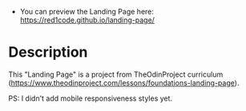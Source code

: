 - You can preview the Landing Page here: https://red1code.github.io/landing-page/

# Description

This "Landing Page" is a project from TheOdinProject curriculum (https://www.theodinproject.com/lessons/foundations-landing-page).

PS: I didn't add mobile responsiveness styles yet.